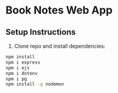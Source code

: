 # Book Notes Web App

## Setup Instructions

1. Clone repo and install dependencies:

```bash
npm install
npm i express
npm i ejs
npm i dotenv
npm i pg
npm install -g nodemon